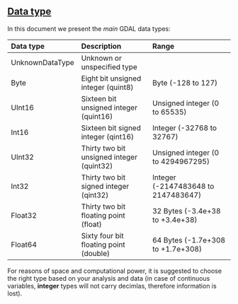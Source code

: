 ## [Data type](DATA_TYPE.md)

In this document we present the *main* GDAL data types:

| Data type        | Description                               | Range                               |
|:-----------------|:------------------------------------------|:------------------------------------|
| UnknownDataType  | Unknown or unspecified type               |                                     |
| Byte             | Eight bit unsigned integer (quint8)       | Byte (-128 to 127)                  |
| UInt16           | Sixteen bit unsigned integer (quint16)    | Unsigned integer (0 to 65535)       |
| Int16            | Sixteen bit signed integer (qint16)       | Integer (-32768 to 32767)           |
| UInt32           | Thirty two bit unsigned integer (quint32) | Unsigned integer (0 to 4294967295)  |
| Int32            | Thirty two bit signed integer (qint32)    | Integer (-2147483648 to 2147483647) |
| Float32          | Thirty two bit floating point (float)     | 32 Bytes (-3.4e+38 to +3.4e+38)     |
| Float64          | Sixty four bit floating point (double)    | 64 Bytes (-1.7e+308 to +1.7e+308)   |

For reasons of space and computational power, it is suggested to choose the right type based on your analysis and data (in case of continuous variables, **integer** types will not carry decimlas, therefore information is lost).
